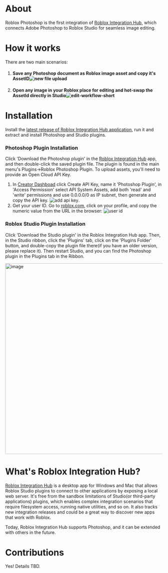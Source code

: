 # About 
Roblox Photoshop is the first integration of [Roblox Integration Hub](https://github.com/roblox-integrations/roblox-photoshop?tab=readme-ov-file#whats-roblox-integration-hub), which connects Adobe Photoshop to Roblox Studio for seamless image editing. 

# How it works 
There are two main scenarios: 
1. #### Save any Photoshop document as Roblox image asset and copy it's AssetID![new file upload](https://github.com/roblox-integrations/roblox-photoshop/assets/3534732/98dfb785-8605-4bc0-88d7-951657669bef)

2. #### Open any image in your Roblox place for editing and hot-swap the AssetId directly in Studio![edit-workflow-short](https://github.com/roblox-integrations/roblox-photoshop/assets/3534732/3587c100-65ed-47a0-baa7-246092f9bd06)





# Installation 
Install the [latest release of  Roblox Integration Hub application]([http://example.com](https://github.com/roblox-integrations/roblox-photoshop/releases/latest)), run it and extract and install Photoshop and Studio plugins. 

### Photoshop Plugin Installation 
Click 'Download the Photoshop plugin' in the [Roblox Integration Hub]([http://example.com](https://github.com/roblox-integrations/roblox-photoshop/releases/latest)) app, and then double-click the saved plugin file. The plugin is found in the main menu's Plugins->Roblox Photoshop Plugin. 
To upload assets, you'll need to provide an Open Cloud API Key. 
1. In [Creator Dashboad](https://create.roblox.com/dashboard/credentials?activeTab=ApiKeysTab) click Create API Key, name it 'Photoshop Plugin', in 'Access Permission' select API System Assets, add both 'read' and 'write' permissions and use 0.0.0.0/0 as IP subnet, then generate and copy the API key. ![add api key](https://github.com/roblox-integrations/roblox-photoshop/assets/3534732/6bca3e51-ea31-40b3-8ca2-de75fc9f8bab).
2. Get your user ID. Go to [roblox.com](htts://roblox.com), click on your profile, and copy the numeric value from the URL in the browser: ![user id](https://github.com/roblox-integrations/roblox-photoshop/assets/3534732/648b7a07-2637-474b-92c9-662efb0f399d)





### Roblox Studio Plugin Installation 
Click 'Download the Studio plugin' in the Roblox Integration Hub app. Then, in the Studio ribbon, click the 'Plugins' tab, click on the 'Plugins Folder' button, and double-copy the plugin file there(if you have an older version, please replace it). Then restart Studio, and you can find the Photoshop plugin in the Plugins tab in the Ribbon.

<img width="610" alt="image" src="https://github.com/roblox-integrations/roblox-photoshop/assets/3534732/967ba33c-b856-4c6a-96f9-14090fd08f6e">

# What's Roblox Integration Hub?

[Roblox Integration Hub](https://github.com/roblox-integrations/roblox-photoshop/releases/latest) is a desktop app for Windows and Mac that allows Roblox Studio plugins to connect to other applications by exposing a local web server. It's free from the sandbox limitations of Studio(or third-party applications) plugins, which enables complex integration scenarios that require filesystem access, running native utilities, and so on. 
It also tracks new integration releases and could be a great way to discover new apps that work with Roblox.  

Today, Roblox Integration Hub supports Photoshop, and it can be extended with others in the future.

# Contributions
Yes! Details TBD. 


